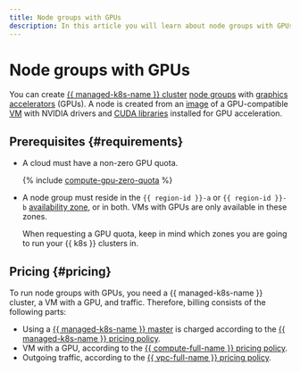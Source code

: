 ```yaml
---
title: Node groups with GPUs
description: In this article you will learn about node groups with GPUs, their requirements, and pricing.
---
```


# Node groups with GPUs


You can create [{{ managed-k8s-name }} cluster](../index.md#kubernetes-cluster) [node groups](../index.md#node-group) with [graphics accelerators](../../../compute/concepts/gpus.md) (GPUs). A node is created from an [image](../../../compute/concepts/image.md) of a GPU-compatible [VM](../../../compute/concepts/vm.md) with NVIDIA drivers and [CUDA libraries](https://developer.nvidia.com/gpu-accelerated-libraries) installed for GPU acceleration.

## Prerequisites {#requirements}

* A cloud must have a non-zero GPU quota.

  {% include [compute-gpu-zero-quota](../../../_includes/compute/gpu-zero-quota.md) %}

* A node group must reside in the `{{ region-id }}-a` or `{{ region-id }}-b` [availability zone](../../../overview/concepts/geo-scope.md), or in both. VMs with GPUs are only available in these zones.

  When requesting a GPU quota, keep in mind which zones you are going to run your {{ k8s }} clusters in.

## Pricing {#pricing}

To run node groups with GPUs, you need a {{ managed-k8s-name }} cluster, a VM with a GPU, and traffic. Therefore, billing consists of the following parts:
* Using a [{{ managed-k8s-name }} master](../index.md#master) is charged according to the [{{ managed-k8s-name }} pricing policy](../../pricing.md).
* VM with a GPU, according to the [{{ compute-full-name }} pricing policy](../../../compute/pricing.md#prices-instance-resources).
* Outgoing traffic, according to the [{{ vpc-full-name }} pricing policy](../../../vpc/pricing.md).